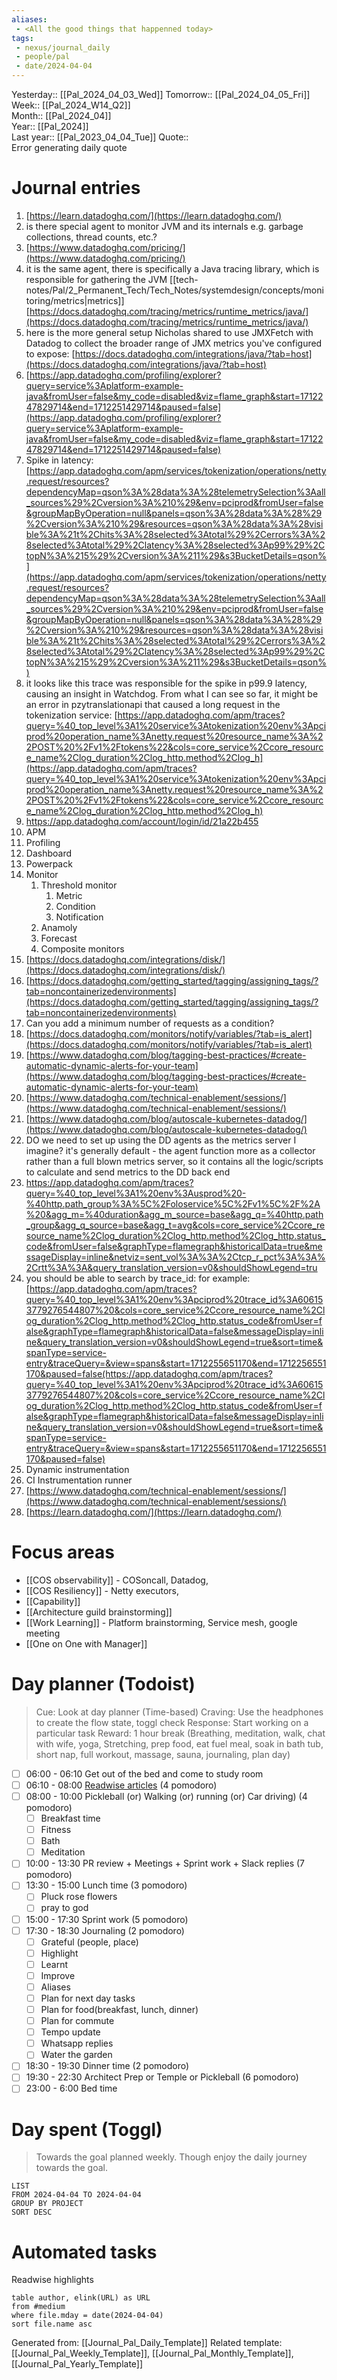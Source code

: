 ```yaml
---
aliases:
 - <All the good things that happenned today>
tags:
 - nexus/journal_daily
 - people/pal
 - date/2024-04-04
---
```


Yesterday:: [[Pal_2024_04_03_Wed]] 
Tomorrow:: [[Pal_2024_04_05_Fri]]  
Week:: [[Pal_2024_W14_Q2]]  
Month:: [[Pal_2024_04]]  
Year::  [[Pal_2024]]  
Last year::  [[Pal_2023_04_04_Tue]] 
Quote::  
Error generating daily quote


# Journal entries 
1. [https://learn.datadoghq.com/](https://learn.datadoghq.com/) 
2. is there special agent to monitor JVM and its internals e.g. garbage collections, thread counts, etc.?
3. [https://www.datadoghq.com/pricing/](https://www.datadoghq.com/pricing/)
4. it is the same agent, there is specifically a Java tracing library, which is responsible for gathering the JVM [[tech-notes/Pal/2_Permanent_Tech/Tech_Notes/systemdesign/concepts/monitoring/metrics|metrics]] [https://docs.datadoghq.com/tracing/metrics/runtime_metrics/java/](https://docs.datadoghq.com/tracing/metrics/runtime_metrics/java/)
5. here is the more general setup Nicholas shared to use JMXFetch with Datadog to collect the broader range of JMX metrics you've configured to expose: [https://docs.datadoghq.com/integrations/java/?tab=host](https://docs.datadoghq.com/integrations/java/?tab=host)
6. [https://app.datadoghq.com/profiling/explorer?query=service%3Aplatform-example-java&fromUser=false&my_code=disabled&viz=flame_graph&start=1712247829714&end=1712251429714&paused=false](https://app.datadoghq.com/profiling/explorer?query=service%3Aplatform-example-java&fromUser=false&my_code=disabled&viz=flame_graph&start=1712247829714&end=1712251429714&paused=false)
7. Spike in latency: [https://app.datadoghq.com/apm/services/tokenization/operations/netty.request/resources?dependencyMap=qson%3A%28data%3A%28telemetrySelection%3Aall_sources%29%2Cversion%3A%210%29&env=pciprod&fromUser=false&groupMapByOperation=null&panels=qson%3A%28data%3A%28%29%2Cversion%3A%210%29&resources=qson%3A%28data%3A%28visible%3A%21t%2Chits%3A%28selected%3Atotal%29%2Cerrors%3A%28selected%3Atotal%29%2Clatency%3A%28selected%3Ap99%29%2CtopN%3A%215%29%2Cversion%3A%211%29&s3BucketDetails=qson%](https://app.datadoghq.com/apm/services/tokenization/operations/netty.request/resources?dependencyMap=qson%3A%28data%3A%28telemetrySelection%3Aall_sources%29%2Cversion%3A%210%29&env=pciprod&fromUser=false&groupMapByOperation=null&panels=qson%3A%28data%3A%28%29%2Cversion%3A%210%29&resources=qson%3A%28data%3A%28visible%3A%21t%2Chits%3A%28selected%3Atotal%29%2Cerrors%3A%28selected%3Atotal%29%2Clatency%3A%28selected%3Ap99%29%2CtopN%3A%215%29%2Cversion%3A%211%29&s3BucketDetails=qson%)
8. it looks like this trace was responsible for the spike in p99.9 latency, causing an insight in Watchdog. From what I can see so far, it might be an error in pzytranslationapi that caused a long request in the tokenization service: [https://app.datadoghq.com/apm/traces?query=%40_top_level%3A1%20service%3Atokenization%20env%3Apciprod%20operation_name%3Anetty.request%20resource_name%3A%22POST%20%2Fv1%2Ftokens%22&cols=core_service%2Ccore_resource_name%2Clog_duration%2Clog_http.method%2Clog_h](https://app.datadoghq.com/apm/traces?query=%40_top_level%3A1%20service%3Atokenization%20env%3Apciprod%20operation_name%3Anetty.request%20resource_name%3A%22POST%20%2Fv1%2Ftokens%22&cols=core_service%2Ccore_resource_name%2Clog_duration%2Clog_http.method%2Clog_h)
9. https://app.datadoghq.com/account/login/id/21a22b455 
10. APM 
11. Profiling 
12. Dashboard 
13.  Powerpack 
14. Monitor
	1. Threshold monitor 
		1. Metric 
		2. Condition 
		3. Notification 
	2. Anamoly 
	3. Forecast 
	4. Composite monitors 
15. [https://docs.datadoghq.com/integrations/disk/](https://docs.datadoghq.com/integrations/disk/) 
16. [https://docs.datadoghq.com/getting_started/tagging/assigning_tags/?tab=noncontainerizedenvironments](https://docs.datadoghq.com/getting_started/tagging/assigning_tags/?tab=noncontainerizedenvironments) 
17. Can you add a minimum number of requests as a condition?
18. [https://docs.datadoghq.com/monitors/notify/variables/?tab=is_alert](https://docs.datadoghq.com/monitors/notify/variables/?tab=is_alert)
19. [https://www.datadoghq.com/blog/tagging-best-practices/#create-automatic-dynamic-alerts-for-your-team](https://www.datadoghq.com/blog/tagging-best-practices/#create-automatic-dynamic-alerts-for-your-team)
20. [https://www.datadoghq.com/technical-enablement/sessions/](https://www.datadoghq.com/technical-enablement/sessions/)
21. [https://www.datadoghq.com/blog/autoscale-kubernetes-datadog/](https://www.datadoghq.com/blog/autoscale-kubernetes-datadog/)
22. DO we need to set up using the DD agents as the metrics server I imagine? it's generally default - the agent function more as a collector rather than a full blown metrics server, so it contains all the logic/scripts to calculate and send metrics to the DD back end
23. https://app.datadoghq.com/apm/traces?query=%40_top_level%3A1%20env%3Ausprod%20-%40http.path_group%3A%5C%2Foloservice%5C%2Fv1%5C%2F%2A%20&agg_m=%40duration&agg_m_source=base&agg_q=%40http.path_group&agg_q_source=base&agg_t=avg&cols=core_service%2Ccore_resource_name%2Clog_duration%2Clog_http.method%2Clog_http.status_code&fromUser=false&graphType=flamegraph&historicalData=true&messageDisplay=inline&netviz=sent_vol%3A%3A%2Ctcp_r_pct%3A%3A%2Crtt%3A%3A&query_translation_version=v0&shouldShowLegend=tru
24. you should be able to search by trace_id: for example:  [https://app.datadoghq.com/apm/traces?query=%40_top_level%3A1%20env%3Apciprod%20trace_id%3A606153779276544807%20&cols=core_service%2Ccore_resource_name%2Clog_duration%2Clog_http.method%2Clog_http.status_code&fromUser=false&graphType=flamegraph&historicalData=false&messageDisplay=inline&query_translation_version=v0&shouldShowLegend=true&sort=time&spanType=service-entry&traceQuery=&view=spans&start=1712255651170&end=1712256551170&paused=false(https://app.datadoghq.com/apm/traces?query=%40_top_level%3A1%20env%3Apciprod%20trace_id%3A606153779276544807%20&cols=core_service%2Ccore_resource_name%2Clog_duration%2Clog_http.method%2Clog_http.status_code&fromUser=false&graphType=flamegraph&historicalData=false&messageDisplay=inline&query_translation_version=v0&shouldShowLegend=true&sort=time&spanType=service-entry&traceQuery=&view=spans&start=1712255651170&end=1712256551170&paused=false)
25. Dynamic instrumentation 
26. CI Instrumentation runner
27. [https://www.datadoghq.com/technical-enablement/sessions/](https://www.datadoghq.com/technical-enablement/sessions/)
28. [https://learn.datadoghq.com/](https://learn.datadoghq.com/)


# Focus areas 

 - [[COS observability]] - COSoncall, Datadog, 
 - [[COS Resiliency]] - Netty executors, 
 - [[Capability]]
 - [[Architecture guild brainstorming]]
 - [[Work Learning]] - Platform brainstorming, Service mesh, google meeting 
 - [[One on One with Manager]] 


# Day planner (Todoist)

> Cue: Look at day planner (Time-based)
> Craving: Use the headphones to create the flow state, toggl check
> Response: Start working on a particular task 
> Reward: 1 hour break (Breathing, meditation, walk, chat with wife, yoga, Stretching, prep food, eat fuel meal, soak in bath tub, short nap, full workout, massage, sauna, journaling, plan day)

- [ ] 06:00 - 06:10 Get out of the bed and come to study room
- [ ] 06:10 - 08:00 [Readwise articles](https://reader.readwise.io) (4 pomodoro)
- [ ] 08:00 - 10:00 Pickleball (or) Walking (or) running (or) Car driving) (4 pomodoro)
	- [ ] Breakfast time
	- [ ] Fitness 
	- [ ] Bath 
	- [ ] Meditation
- [ ] 10:00 - 13:30 PR review + Meetings + Sprint work + Slack replies (7 pomodoro)
- [ ] 13:30 - 15:00 Lunch time (3 pomodoro)
	- [ ] Pluck rose flowers
	- [ ] pray to god
- [ ] 15:00 - 17:30 Sprint work (5 pomodoro)
- [ ] 17:30 - 18:30 Journaling  (2 pomodoro)
	- [ ] Grateful (people, place)
	- [ ] Highlight 
	- [ ] Learnt
	- [ ] Improve 
	- [ ] Aliases
	- [ ] Plan for next day tasks 
	- [ ] Plan for food(breakfast, lunch, dinner)
	- [ ] Plan for commute
	- [ ] Tempo update 
	- [ ] Whatsapp replies
	- [ ] Water the garden
- [ ] 18:30 - 19:30 Dinner time (2 pomodoro) 
- [ ] 19:30 - 22:30 Architect Prep or Temple or Pickleball (6 pomodoro)
- [ ] 23:00 - 6:00 Bed time 

# Day spent (Toggl)

> Towards the goal planned weekly. Though enjoy the daily journey towards the goal.  

```toggl
LIST
FROM 2024-04-04 TO 2024-04-04
GROUP BY PROJECT 
SORT DESC
```

# Automated tasks 
Readwise highlights 
```dataview 
table author, elink(URL) as URL
from #medium
where file.mday = date(2024-04-04)
sort file.name asc
```



Generated from: [[Journal_Pal_Daily_Template]]
Related template: [[Journal_Pal_Weekly_Template]], [[Journal_Pal_Monthly_Template]], [[Journal_Pal_Yearly_Template]]